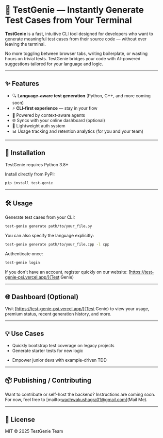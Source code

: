 # 🧪 TestGenie — Instantly Generate Test Cases from Your Terminal

**TestGenie** is a fast, intuitive CLI tool designed for developers who want to generate meaningful test cases from their source code — without ever leaving the terminal.

No more toggling between browser tabs, writing boilerplate, or wasting hours on trivial tests. TestGenie bridges your code with AI-powered suggestions tailored for your language and logic.

---

## ✨ Features

- 🔍 **Language-aware test generation** (Python, C++, and more coming soon)
- ⚡ **CLI-first experience** — stay in your flow
- 🧠 Powered by context-aware agents
- 🌐 Syncs with your online dashboard (optional)
- 🔐 Lightweight auth system
- 📊 Usage tracking and retention analytics (for you and your team)

---

## 🚀 Installation

TestGenie requires Python 3.8+

Install directly from PyPI:

```bash
pip install test-genie
```
---

## 🛠 Usage

Generate test cases from your CLI:

```bash
test-genie generate path/to/your_file.py
```

You can also specify the language explicitly:

```bash
test-genie generate path/to/your_file.cpp -l cpp
```

Authenticate once:

```bash
test-genie login
```

If you don't have an account, register quickly on our website: [https://test-genie-psi.vercel.app/](Test Genie)

---

## 🌐 Dashboard (Optional)

Visit [https://test-genie-psi.vercel.app/](Test Genie) to view your usage, premium status, recent generation history, and more.

---

## 💡 Use Cases

- Quickly bootstrap test coverage on legacy projects
- Generate starter tests for new logic
<!-- - Integrate with CI to flag untested critical paths -->
- Empower junior devs with example-driven TDD

---

## 📦 Publishing / Contributing

Want to contribute or self-host the backend? Instructions are coming soon. For now, feel free to [mailto:wadhwakushagra01@gmail.com](Mail Me).

---

## 📃 License

MIT © 2025 TestGenie Team